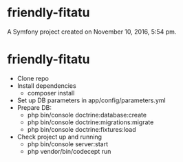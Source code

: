 friendly-fitatu
===============

A Symfony project created on November 10, 2016, 5:54 pm.
# friendly-fitatu

- Clone repo
- Install dependencies
    - composer install
- Set up DB parameters in app/config/parameters.yml
- Prepare DB:
    - php bin/console doctrine:database:create
    - php bin/console doctrine:migrations:migrate
    - php bin/console doctrine:fixtures:load
- Check project up and running
    - php bin/console server:start
    - php vendor/bin/codecept run

